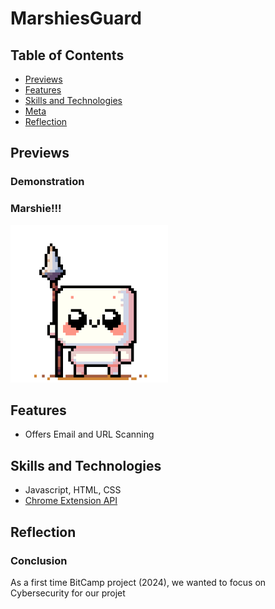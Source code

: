 # MarshiesGuard


## Table of Contents
- [Previews](#Previews)
- [Features](#Features)
- [Skills and Technologies](#Skills-and-Technologies)
- [Meta](#Meta)
- [Reflection](#Reflection)

## Previews
### Demonstration

### Marshie!!!
<img src="images/MarshyFighting.gif" width=50%>



## Features
- Offers Email and URL Scanning


## Skills and Technologies
- Javascript, HTML, CSS
- [Chrome Extension API](https://developer.chrome.com/docs/extensions/reference/api)


## Reflection
### Conclusion
As a first time BitCamp project (2024), we wanted to focus on Cybersecurity for our projet
